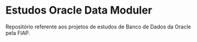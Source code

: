 # Estudos Oracle Data Moduler
Repositório referente aos projetos de estudos de Banco de Dados da Oracle pela FIAP.
